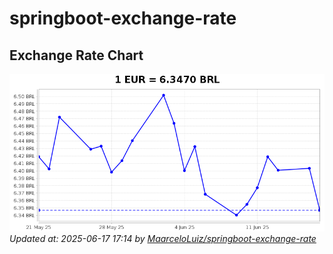 # springboot-exchange-rate

<!-- EXCHANGE-RATE-START -->
## Exchange Rate Chart

![Exchange Rate Chart](charts/chart.png)*Updated at: 2025-06-17 17:14 by [MaarceloLuiz/springboot-exchange-rate](https://github.com/MaarceloLuiz/springboot-exchange-rate)*


<!-- EXCHANGE-RATE-END -->